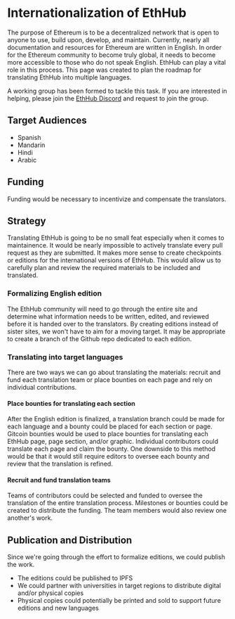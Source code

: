 # Internationalization of EthHub

The purpose of Ethereum is to be a decentralized network that is open to anyone to use, build upon, develop, and maintain. Currently, nearly all documentation and resources for Ethereum are written in English. In order for the Ethereum community to become truly global, it needs to become more accessible to those who do not speak English. EthHub can play a vital role in this process. This page was created to plan the roadmap for translating EthHub into multiple languages.

A working group has been formed to tackle this task. If you are interested in helping, please join the [EthHub Discord](https://discordapp.com/invite/gw8AM98) and request to join the group.

## Target Audiences

* Spanish
* Mandarin
* Hindi
* Arabic

## Funding

Funding would be necessary to incentivize and compensate the translators.

## Strategy

Translating EthHub is going to be no small feat especially when it comes to maintainence. It would be nearly impossible to actively translate every pull request as they are submitted. It makes more sense to create checkpoints or editions for the international versions of EthHub. This would allow us to carefully plan and review the required materials to be included and translated.

### Formalizing English edition

The EthHub community will need to go through the entire site and determine what information needs to be written, edited, and reviewed before it is handed over to the translators. By creating editions instead of sister sites, we won't have to aim for a moving target. It may be appropriate to create a branch of the Github repo dedicated to each edition.

### Translating into target languages

There are two ways we can go about translating the materials: recruit and fund each translation team or place bounties on each page and rely on individual contributions.

#### Place bounties for translating each section

After the English edition is finalized, a translation branch could be made for each language and a bounty could be placed for each section or page. Gitcoin bounties would be used to place bounties for translating each EthHub page, page section, and/or graphic. Individual contributors could translate each page and claim the bounty. One downside to this method would be that it would still require editors to oversee each bounty and review that the translation is refined.

#### Recruit and fund translation teams

Teams of contributors could be selected and funded to oversee the translation of the entire translation process. Milestones or bounties could be created to distribute the funding. The team members would also review one another's work.

## Publication and Distribution

Since we're going through the effort to formalize editions, we could publish the work.

* The editions could be published to IPFS
* We could partner with universities in target regions to distribute digital and/or physical copies
* Physical copies could potentially be printed and sold to support future editions and new languages

